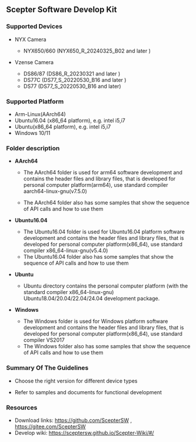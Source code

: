 ## Scepter Software Develop Kit

### Supported Devices

- NYX Camera

  - NYX650/660 (NYX650_R_20240325_B02  and later )

- Vzense Camera
    - DS86/87 (DS86_R_20230321  and later )
    - DS77C (DS77_S_20220530_B16  and later )
    - DS77 (DS77_S_20220530_B16  and later) 

### Supported Platform

- Arm-Linux(AArch64)
- Ubuntu16.04 (x86_64 platform), e.g. intel i5,i7
- Ubuntu(x86_64 platform), e.g. intel i5,i7
- Windows 10/11

### Folder description
- **AArch64** 

    - The AArch64 folder is used for arm64 software development and contains the header files and library files, that is developed for personal computer platform(arm64), use standard compiler aarch64-linux-gnu(v7.5.0)

    - The AArch64 folder also has some samples that show the sequence of API calls and how to use them
-  **Ubuntu16.04** 
   
   - The Ubuntu16.04 folder is used for Ubuntu16.04 platform software development and contains the header files and library files,  that is developed for personal computer platform(x86_64), use standard compiler x86_64-linux-gnu(v5.4.0)
   - The Ubuntu16.04 folder also has some samples that show the sequence of API calls and how to use them
   
-  **Ubuntu** 

    - Ubuntu directory contains the personal computer platform (with the standard compiler x86_64-linux-gnu) Ubuntu18.04/20.04/22.04/24.04 development package.

-  **Windows** 

    - The Windows folder is used for Windows platform software development and contains the header files and library files,  that is developed for personal computer platform(x86_64), use standard compiler VS2017
    - The Windows folder also has some samples that show the sequence of API calls and how to use them

### Summary Of The Guidelines

- Choose the right version for different device types

- Refer to samples and documents for functional development

### Resources

- Download links: https://github.com/ScepterSW , https://gitee.com/ScepterSW
- Develop wiki: https://sceptersw.github.io/Scepter-Wiki/#/
